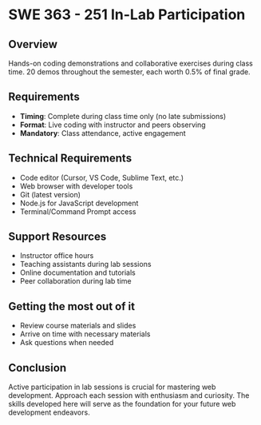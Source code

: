 # SWE 363 - 251 In-Lab Participation

## Overview
Hands-on coding demonstrations and collaborative exercises during class time. 20 demos throughout the semester, each worth 0.5% of final grade.


## Requirements

- **Timing**: Complete during class time only (no late submissions)
- **Format**: Live coding with instructor and peers observing
- **Mandatory**: Class attendance, active engagement


## Technical Requirements

- Code editor (Cursor, VS Code, Sublime Text, etc.)
- Web browser with developer tools
- Git (latest version)
- Node.js for JavaScript development
- Terminal/Command Prompt access

## Support Resources

- Instructor office hours
- Teaching assistants during lab sessions
- Online documentation and tutorials
- Peer collaboration during lab time

## Getting the most out of it

- Review course materials and slides
- Arrive on time with necessary materials
- Ask questions when needed

## Conclusion
Active participation in lab sessions is crucial for mastering web development. Approach each session with enthusiasm and curiosity. The skills developed here will serve as the foundation for your future web development endeavors.